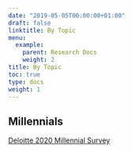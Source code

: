```yaml
---
date: "2019-05-05T00:00:00+01:00"
draft: false
linktitle: By Topic
menu:
  example:
    parent: Research Docs
    weight: 2
title: By Topic
toc: true
type: docs
weight: 1
---
```


## Millennials 

[Deloitte 2020 Millennial Survey](https://dng.sharepoint.com/sites/KnowledgeCenter2/Shared%20Documents/General/deloitte-2020-millennial-survey.pdf)




